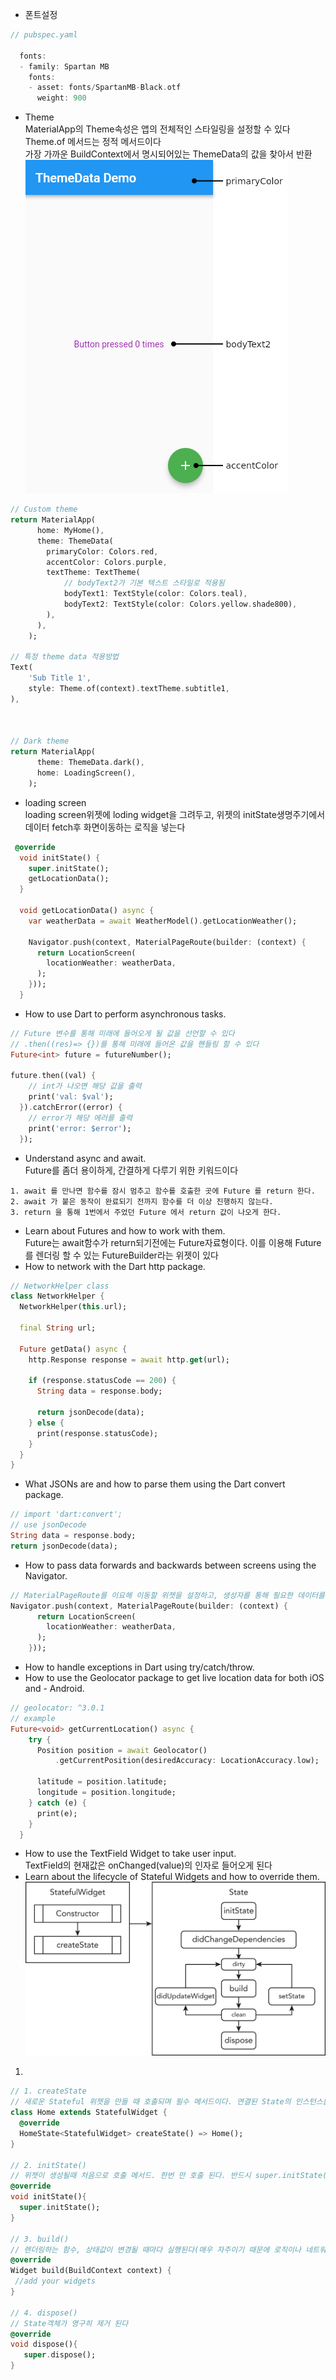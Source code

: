 - 폰트설정  
```dart
// pubspec.yaml

  fonts:
  - family: Spartan MB
    fonts:
    - asset: fonts/SpartanMB-Black.otf
      weight: 900
```
- Theme  
    MaterialApp의 Theme속성은 앱의 전체적인 스타일링을 설정할 수 있다  
    Theme.of 메서드는 정적 메서드이다  
    가장 가까운 BuildContext에서 명시되어있는 ThemeData의 값을 찾아서 반환  
![img](./imgs/material_app_theme_data.png)
```dart
// Custom theme
return MaterialApp(
      home: MyHome(),
      theme: ThemeData(
        primaryColor: Colors.red,
        accentColor: Colors.purple,
        textTheme: TextTheme(
            // bodyText2가 기본 텍스트 스타일로 적용됨
            bodyText1: TextStyle(color: Colors.teal),
            bodyText2: TextStyle(color: Colors.yellow.shade800),
        ),
      ),
    );

// 특정 theme data 적용방법
Text(
    'Sub Title 1',
    style: Theme.of(context).textTheme.subtitle1,
),



// Dark theme
return MaterialApp(
      theme: ThemeData.dark(),
      home: LoadingScreen(),
    );


```
- loading screen  
    loading screen위젯에 loding widget을 그려두고, 위젯의 initState생명주기에서 데이터 fetch후 화면이동하는 로직을 넣는다
```dart
 @override
  void initState() {
    super.initState();
    getLocationData();
  }

  void getLocationData() async {
    var weatherData = await WeatherModel().getLocationWeather();

    Navigator.push(context, MaterialPageRoute(builder: (context) {
      return LocationScreen(
        locationWeather: weatherData,
      );
    }));
  }
```
- How to use Dart to perform asynchronous tasks.
```dart
// Future 변수를 통해 미래에 들어오게 될 값을 선언할 수 있다
// .then((res)=> {})를 통해 미래에 들어온 값을 핸들링 할 수 있다
Future<int> future = futureNumber();

future.then((val) {
    // int가 나오면 해당 값을 출력
    print('val: $val');
  }).catchError((error) {
    // error가 해당 에러를 출력
    print('error: $error');
  });
```
- Understand async and await.  
    Future를 좀더 용이하게, 간결하게 다루기 위한 키워드이다
```
1. await 를 만나면 함수를 잠시 멈추고 함수를 호출한 곳에 Future 를 return 한다.
2. await 가 붙은 동작이 완료되기 전까지 함수를 더 이상 진행하지 않는다.
3. return 을 통해 1번에서 주었던 Future 에서 return 값이 나오게 한다.
```
- Learn about Futures and how to work with them.  
    Future는 await함수가 return되기전에는 Future자료형이다. 
    이를 이용해 Future를 렌더링 할 수 있는 FutureBuilder라는 위젯이 있다
- How to network with the Dart http package.
```dart
// NetworkHelper class
class NetworkHelper {
  NetworkHelper(this.url);

  final String url;

  Future getData() async {
    http.Response response = await http.get(url);

    if (response.statusCode == 200) {
      String data = response.body;

      return jsonDecode(data);
    } else {
      print(response.statusCode);
    }
  }
}
```
- What JSONs are and how to parse them using the Dart convert package.
```dart
// import 'dart:convert';
// use jsonDecode
String data = response.body;
return jsonDecode(data);
```
- How to pass data forwards and backwards between screens using the Navigator.
```dart
// MaterialPageRoute를 이요해 이동할 위젯을 설정하고, 생성자를 통해 필요한 데이터를 전달한다
Navigator.push(context, MaterialPageRoute(builder: (context) {
      return LocationScreen(
        locationWeather: weatherData,
      );
    }));
```

- How to handle exceptions in Dart using try/catch/throw.
- How to use the Geolocator package to get live location data for both iOS and - Android.
```dart
// geolocator: ^3.0.1
// example
Future<void> getCurrentLocation() async {
    try {
      Position position = await Geolocator()
          .getCurrentPosition(desiredAccuracy: LocationAccuracy.low);

      latitude = position.latitude;
      longitude = position.longitude;
    } catch (e) {
      print(e);
    }
  }
```
- How to use the TextField Widget to take user input.  
    TextField의 현재값은 onChanged(value)의 인자로 들어오게 된다
- Learn about the lifecycle of Stateful Widgets and how to override them.
![lifecycle](./imgs/stf_lifecycle.png)
1. 
```dart
// 1. createState
// 새로운 Stateful 위젯을 만들 때 호출되며 필수 메서드이다. 연결된 State의 인스턴스를 반환
class Home extends StatefulWidget {
  @override
  HomeState<StatefulWidget> createState() => Home();
}

// 2. initState()
// 위젯이 생성될때 처음으로 호출 메서드. 한번 만 호출 된다. 반드시 super.initState()를 호출해야 한다.
@override
void initState(){
  super.initState();
}

// 3. build()
// 렌더링하는 함수, 상태값이 변경될 때마다 실행된다(매우 자주이기 때문에 로직이나 네트워킹 기능을 넣지 않도록 한다)
@override
Widget build(BuildContext context) {
 //add your widgets
}

// 4. dispose()
// State객체가 영구히 제거 된다
@override
void dispose(){
   super.dispose();
}
```
